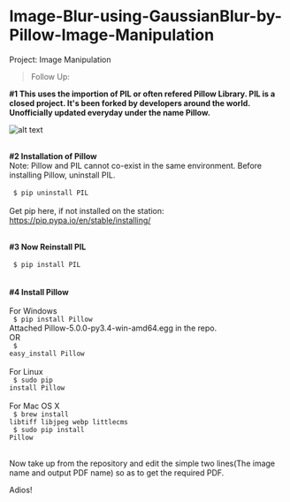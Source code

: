 # Image-Blur-using-GaussianBlur-by-Pillow-Image-Manipulation
Project: Image Manipulation
>Follow Up: </br>

<b>#1 This uses the importion of PIL or often refered Pillow Library. PIL is a closed project. It's been forked by developers around the world. Unofficially updated everyday under the name Pillow.</b>

![alt text](https://github.com/yashpathack/Print-Images-to-PDF/blob/master/pillowimage.jpg)<br/><br/>

<b>#2 Installation of Pillow</b></br>
Note: Pillow and PIL cannot co-exist in the same environment. Before installing Pillow, uninstall PIL.<br/>
</br><code> 
$ pip uninstall PIL
</code></br></br>Get pip here, if not installed on the station: https://pip.pypa.io/en/stable/installing/</br></br>

<b>#3 Now Reinstall PIL</b></br>
</br><code> 
$ pip install PIL
</code></br>
</br>
<b>#4 Install Pillow</b></br>
</br>
For Windows</br>
<code> 
$ pip install Pillow
</code></br>
Attached Pillow-5.0.0-py3.4-win-amd64.egg in the repo.
</br>
OR
</br><code> 
$ easy_install Pillow
</code></br></br>
For Linux</br>
<code> 
$ sudo pip install Pillow
</code></br></br>
For Mac OS X</br>
<code> 
$ brew install libtiff libjpeg webp littlecms
</code></br>
<code> 
$ sudo pip install Pillow
</code></br></br>




Now take up  from the repository and edit the simple two lines(The image name and output PDF name) so as to get the required PDF.

Adios!
